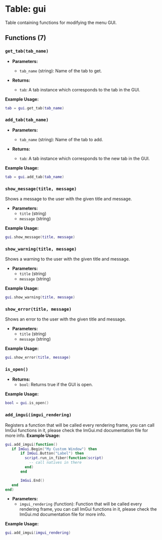 # Table: gui

Table containing functions for modifying the menu GUI.

## Functions (7)

### `get_tab(tab_name)`

- **Parameters:**
  - `tab_name` (string): Name of the tab to get.

- **Returns:**
  - `tab`: A tab instance which corresponds to the tab in the GUI.

**Example Usage:**

```lua
tab = gui.get_tab(tab_name)
```

### `add_tab(tab_name)`

- **Parameters:**
  - `tab_name` (string): Name of the tab to add.

- **Returns:**
  - `tab`: A tab instance which corresponds to the new tab in the GUI.

**Example Usage:**

```lua
tab = gui.add_tab(tab_name)
```

### `show_message(title, message)`

Shows a message to the user with the given title and message.

- **Parameters:**
  - `title` (string)
  - `message` (string)

**Example Usage:**

```lua
gui.show_message(title, message)
```

### `show_warning(title, message)`

Shows a warning to the user with the given title and message.

- **Parameters:**
  - `title` (string)
  - `message` (string)

**Example Usage:**

```lua
gui.show_warning(title, message)
```

### `show_error(title, message)`

Shows an error to the user with the given title and message.

- **Parameters:**
  - `title` (string)
  - `message` (string)

**Example Usage:**

```lua
gui.show_error(title, message)
```

### `is_open()`

- **Returns:**
  - `bool`: Returns true if the GUI is open.

**Example Usage:**

```lua
bool = gui.is_open()
```

### `add_imgui(imgui_rendering)`

Registers a function that will be called every rendering frame, you can call ImGui functions in it, please check the ImGui.md documentation file for more info.
**Example Usage:**

```lua
gui.add_imgui(function()
   if ImGui.Begin("My Custom Window") then
       if ImGui.Button("Label") then
         script.run_in_fiber(function(script)
           -- call natives in there
         end)
       end

       ImGui.End()
   end
end)
```

- **Parameters:**
  - `imgui_rendering` (function): Function that will be called every rendering frame, you can call ImGui functions in it, please check the ImGui.md documentation file for more info.

**Example Usage:**

```lua
gui.add_imgui(imgui_rendering)
```
